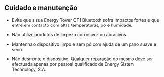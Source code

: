 ## Cuidado e manutenção

* Evite que a sua Energy Tower CT1 Bluetooth sofra impactos fortes e que entre em contacto com altas temperaturas, pó e humidade.

* Não utilize produtos de limpeza corrosivos ou abrasivos.

* Mantenha o dispositivo limpo e sem pó com ajuda de um pano suave e seco.

* Não desmonte o dispositivo. Qualquer reparação do mesmo deve ser efectuada apenas por pessoal qualificado de Energy Sistem Technology, S.A.


